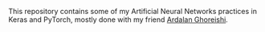 This repository contains some of my Artificial Neural Networks practices in Keras and PyTorch, mostly done with my friend [Ardalan Ghoreishi](https://github.com/ArdalanGhoreishi).
